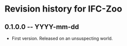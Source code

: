 # Revision history for IFC-Zoo

## 0.1.0.0 -- YYYY-mm-dd

* First version. Released on an unsuspecting world.
